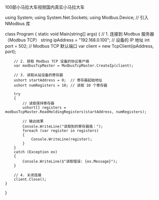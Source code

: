 100部小马拉大车视频国内真实小马拉大车

using System;
using System.Net.Sockets;
using Modbus.Device;  // 引入 NModbus 库
 
class Program
{
    static void Main(string[] args)
    {
        // 1. 连接到 Modbus 服务器（Modbus TCP）
        string ipAddress = "192.168.0.100"; // 设备的 IP 地址
        int port = 502; // Modbus TCP 默认端口
        var client = new TcpClient(ipAddress, port);
 
        // 2. 获取 Modbus TCP 设备的协议客户端
        var modbusTcpMaster = ModbusTcpMaster.CreateIp(client);
 
        // 3. 读取从站设备的寄存器
        ushort startAddress = 0;  // 寄存器起始地址
        ushort numRegisters = 10; // 读取 10 个寄存器
 
        try
        {
            // 读取保持寄存器
            ushort[] registers = modbusTcpMaster.ReadHoldingRegisters(startAddress, numRegisters);
            
            // 输出结果
            Console.WriteLine("读取到的寄存器值：");
            foreach (var register in registers)
            {
                Console.WriteLine(register);
            }
        }
        catch (Exception ex)
        {
            Console.WriteLine($"读取错误: {ex.Message}");
        }
 
        // 4. 关闭连接
        client.Close();
    }
}
